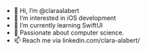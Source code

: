 

- 👋 Hi, I’m @claraalabert
- 👀 I’m interested in iOS development
- 🌱 I’m currently learning SwiftUI
- 💞️ Passionate about computer science.
- 📫 Reach me via linkedin.com/clara-alabert/

<!---
claraalabert/claraalabert is a ✨ special ✨ repository because its `README.md` (this file) appears on your GitHub profile.
You can click the Preview link to take a look at your changes.
--->
